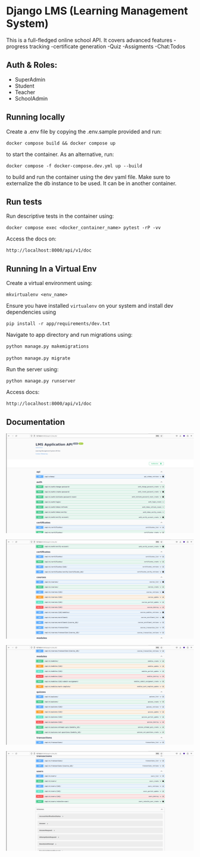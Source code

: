 # Django LMS (Learning Management System)
This is a full-fledged online school API. 
It covers advanced features
-progress tracking
-certificate generation
-Quiz
-Assigments
-Chat:Todos

## Auth & Roles:
- SuperAdmin
- Student
- Teacher
- SchoolAdmin

## Running locally

Create a .env file by copying the .env.sample provided and run:
```
docker compose build && docker compose up
```
to start the container. As an alternative, run:
```
docker compose -f docker-compose.dev.yml up --build
```
to build and run the container using the dev yaml file.
Make sure to externalize the db instance to be used. It can be in another container.

## Run tests
Run descriptive tests in the container using:
```
docker compose exec <docker_container_name> pytest -rP -vv
```

Access the docs on:

```
http://localhost:8000/api/v1/doc
```


## Running In a Virtual Env

Create a virtual environment using:
```
mkvirtualenv <env_name>
```

Ensure you have installed `virtualenv` on your system and install dev dependencies using
```
pip install -r app/requirements/dev.txt
```

Navigate to app directory and run migrations using:
```
python manage.py makemigrations

python manage.py migrate
```

Run the server using:
```
python manage.py runserver
```

Access docs:
```sh
http://localhost:8000/api/v1/doc
```

## Documentation
![Screenshot](1.png)

![Screenshot](2.png)

![Screenshot](3.png)

![Screenshot](4.png)


